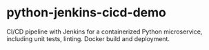 # python-jenkins-cicd-demo
CI/CD pipeline with Jenkins for a containerized Python microservice, including unit tests, linting. Docker build and deployment.
